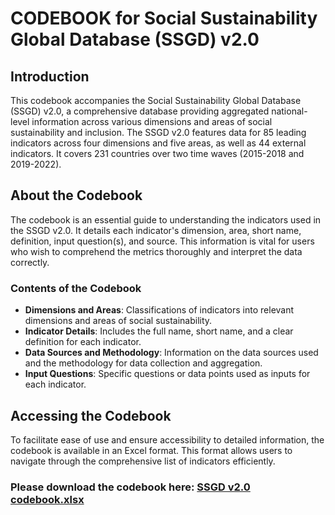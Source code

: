 
# CODEBOOK for Social Sustainability Global Database (SSGD) v2.0

## Introduction

This codebook accompanies the Social Sustainability Global Database (SSGD) v2.0, a comprehensive database providing aggregated national-level information across various dimensions and areas of social sustainability and inclusion. The SSGD v2.0 features data for 85 leading indicators across four dimensions and five areas, as well as 44 external indicators. It covers 231 countries over two time waves (2015-2018 and 2019-2022).

## About the Codebook

The codebook is an essential guide to understanding the indicators used in the SSGD v2.0. It details each indicator's dimension, area, short name, definition, input question(s), and source. This information is vital for users who wish to comprehend the metrics thoroughly and interpret the data correctly.

### Contents of the Codebook

- **Dimensions and Areas**: Classifications of indicators into relevant dimensions and areas of social sustainability.
- **Indicator Details**: Includes the full name, short name, and a clear definition for each indicator.
- **Data Sources and Methodology**: Information on the data sources used and the methodology for data collection and aggregation.
- **Input Questions**: Specific questions or data points used as inputs for each indicator.

## Accessing the Codebook

To facilitate ease of use and ensure accessibility to detailed information, the codebook is available in an Excel format. This format allows users to navigate through the comprehensive list of indicators efficiently.

### Please download the codebook here: [SSGD v2.0 codebook.xlsx](https://github.com/Paola-Ballon/Social-Sustainability-Global-Database-v2.0/blob/main/documentation/codebook.xlsx)

